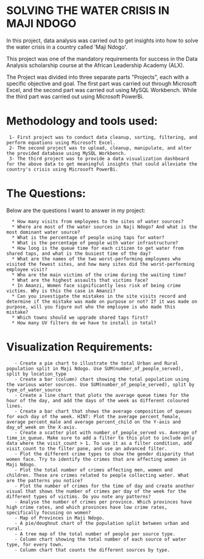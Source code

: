 # SOLVING THE WATER CRISIS IN MAJI NDOGO

In this project, data analysis was carried out to get insights into how to solve the water crisis in a country called 'Maji Ndogo'. 

This project was one of the mandatory requirements for success in the Data Analysis scholarship course at the African Leadership Academy (ALX).

The Project was divided into three separate parts "Projects", each with a specific objective and goal. The first part was carried out through Microsoft Excel, and the second part was carried out using MySQL Workbench. While the third part was carried out using Microsoft PowerBi.

#      Methodology and tools used: 
       
     1- First project was to conduct data cleanup, sorting, filtering, and perform equations using Microsoft Excel. 
     2- The second project was to upload, cleanup, manipulate, and alter the provided database using MySQL Workbench. 
     3- The third project was to provide a data visualization dashboard for the above data to get meaningful insights that could alleviate the country's crisis using Microsoft PowerBi.


# The Questions: 
  Below are the questions I want to answer in my project:

      * How many visits from employees to the sites of water sources?
      * Where are most of the water sources in Naji Ndogo? And what is the most dominant water source?
      * What is the percentage of people using taps for water?
      * What is the percentage of people with water infrastructure?
      * How long is the queue time for each citizen to get water from shared taps, and what is the busiest time of the day?
      * What are the names of the two worst-performing employees who visited the fewest sites, and how many sites did the worst-performing employee visit?
      * Who are the main victims of the crime during the waiting time?
      * What are the highest assaults that victims face?
      * In Amanzi, Women face significantly less risk of being crime victims. Why is this the case in Amanzi?
      * Can you investigate the mistakes in the site visits record and determine if the mistake was made on purpose or not? If it was made on purpose, will you figure out who the employee is who made this mistake?
      * Which towns should we upgrade shared taps first?
      * How many UV filters do we have to install in total?


#  Visualization Requirements:

       - Create a pie chart to illustrate the total Urban and Rural population split in Maji Ndogo. Use SUM(number_of_people_served), split by location_type
       - Create a bar (column) chart showing the total population using the various water sources. Use SUM(number_of_people_served), split by type_of_water_source
       - Create a line chart that plots the average queue times for the hour of the day, and add the days of the week as different coloured lines.
       - Create a bar chart that shows the average composition of queues for each day of the week. HINT: Plot the average percent_female, average percent_male and average percent_child on the Y-axis and day_of_week on the X-axis.
       - Create a scatter plot with number_of_people_served vs. Average of time_in_queue. Make sure to add a filter to this plot to include only data where the visit_count > 1. To use it as a filter condition, add visit_count to the filter pane, and use an advanced filter.
       - Plot the different crime types to show the gender disparity that women face. Try to identify the crimes that are affecting women in Maji Ndogo.
       - Plot the total number of crimes affecting men, women and children. These are crimes related to people collecting water. What are the patterns you notice?
       - Plot the number of crimes for the time of day and create another visual that shows the number of crimes per day of the week for the different types of victims. Do you note any patterns?
       - Analyse the number of crimes per province. Which provinces have high crime rates, and which provinces have low crime rates, specifically focusing on women?
       - Map of Provinces in Maji Ndogo.
       - A pie/doughnut chart of the population split between urban and rural.
       - A tree map of the total number of people per source type.
       - Column chart showing the total number of each source of water type, for every town.
       - Column chart that counts the different sources by type.
